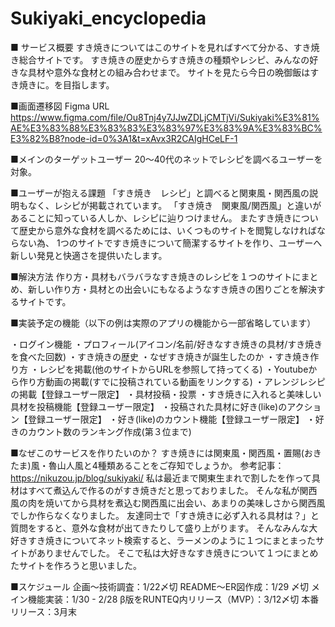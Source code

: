 # Sukiyaki_encyclopedia

■ サービス概要
すき焼きについてはこのサイトを見ればすべて分かる、すき焼き総合サイトです。
すき焼きの歴史からすき焼きの種類やレシピ、みんなの好きな具材や意外な食材との組み合わせまで。
サイトを見たら今日の晩御飯はすき焼きに。を目指します。

■画面遷移図
Figma URL
https://www.figma.com/file/Ou8Tnj4y7JJwZDLjCMTjVi/Sukiyaki%E3%81%AE%E3%83%88%E3%83%83%E3%83%97%E3%83%9A%E3%83%BC%E3%82%B8?node-id=0%3A1&t=xAvx3R2CAIgHCeLF-1

■メインのターゲットユーザー
20〜40代のネットでレシピを調べるユーザーを対象。

■ユーザーが抱える課題
「すき焼き　レシピ」と調べると関東風・関西風の説明もなく、レシピが掲載されています。
「すき焼き　関東風/関西風」と違いがあることに知っている人しか、レシピに辿りつけません。
またすき焼きについて歴史から意外な食材を調べるためには、いくつものサイトを閲覧しなければならない為、
1つのサイトですき焼きについて簡潔するサイトを作り、ユーザーへ新しい発見と快適さを提供いたします。

■解決方法
作り方・具材もバラバラなすき焼きのレシピを１つのサイトにまとめ、新しい作り方・具材との出会いにもなるようなすき焼きの困りごとを解決するサイトです。

■実装予定の機能（以下の例は実際のアプリの機能から一部省略しています）

・ログイン機能
  ・プロフィール(アイコン/名前/好きなすき焼きの具材/すき焼きを食べた回数)
・すき焼きの歴史
  ・なぜすき焼きが誕生したのか
・すき焼き作り方
  ・レシピを掲載(他のサイトからURLを参照して持ってくる)
  ・Youtubeから作り方動画の掲載(すでに投稿されている動画をリンクする)
  ・アレンジレシピの掲載【登録ユーザー限定】
・具材投稿・投票
  ・すき焼きに入れると美味しい具材を投稿機能【登録ユーザー限定】
  ・投稿された具材に好き(like)のアクション【登録ユーザー限定】
  ・好き(like)のカウント機能【登録ユーザー限定】
  ・好きのカウント数のランキング作成(第３位まで)

■なぜこのサービスを作りたいのか？
すき焼きには関東風・関西風・置賜(おきたま)風・魯山人風と4種類あることをご存知でしょうか。
参考記事：https://nikuzou.jp/blog/sukiyaki/
私は最近まで関東生まれで割したを作って具材はすべて煮込んで作るのがすき焼きだと思っておりました。
そんな私が関西風の肉を焼いてから具材を煮込む関西風に出会い、あまりの美味しさから関西風でしか作らなくなりました。
友達同士で「すき焼きに必ず入れる具材は？」と質問をすると、意外な食材が出てきたりして盛り上がります。
そんなみんな大好きすき焼きについてネット検索すると、ラーメンのように１つにまとまったサイトがありませんでした。
そこで私は大好きなすき焼きについて１つにまとめたサイトを作ろうと思いました。

■スケジュール
企画〜技術調査：1/22〆切
README〜ER図作成：1/29 〆切
メイン機能実装：1/30 - 2/28
β版をRUNTEQ内リリース（MVP）：3/12〆切
本番リリース：3月末

